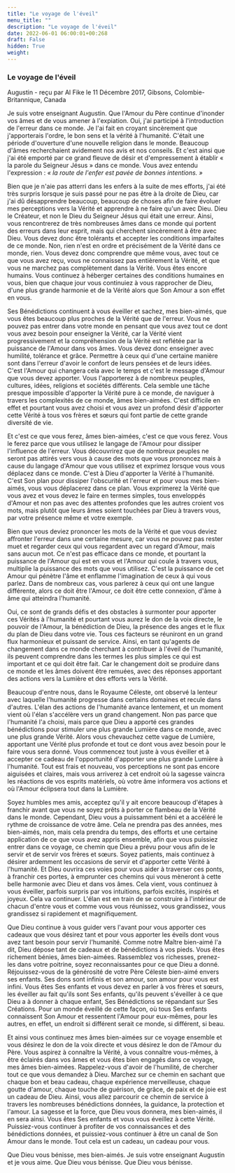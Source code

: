 ```yaml
---
title: "Le voyage de l'éveil"
menu_title: ""
description: "Le voyage de l'éveil"
date: 2022-06-01 06:00:01+00:268
draft: False
hidden: True
weight:
---
```

### Le voyage de l'éveil

Augustin - reçu par Al Fike le 11 Décembre 2017, Gibsons, Colombie-Britannique, Canada

Je suis votre enseignant Augustin. Que l'Amour du Père continue d'inonder vos âmes et de vous amener à l'expiation. Oui, j'ai participé à l'introduction de l'erreur dans ce monde. Je l'ai fait en croyant sincèrement que j'apporterais l'ordre, le bon sens et la vérité à l'humanité. C'était une période d'ouverture d'une nouvelle religion dans le monde. Beaucoup d'âmes recherchaient avidement nos avis et nos conseils. Et c'est ainsi que j'ai été emporté par ce grand fleuve de désir et d'empressement à établir « la parole du Seigneur Jésus » dans ce monde. Vous avez entendu l'expression : *« la route de l'enfer est pavée de bonnes intentions. »*

Bien que je n'aie pas atterri dans les enfers à la suite de mes efforts, j'ai été très surpris lorsque je suis passé pour ne pas être à la droite de Dieu, car j'ai dû désapprendre beaucoup, beaucoup de choses afin de faire évoluer mes perceptions vers la Vérité et apprendre à ne faire qu'un avec Dieu. Dieu le Créateur, et non le Dieu du Seigneur Jésus qui était une erreur. Ainsi, vous rencontrerez de très nombreuses âmes dans ce monde qui portent des erreurs dans leur esprit, mais qui cherchent sincèrement à être avec Dieu. Vous devez donc être tolérants et accepter les conditions imparfaites de ce monde. Non, rien n'est en ordre et précisément de la Vérité dans ce monde, rien. Vous devez donc comprendre que même vous, avec tout ce que vous avez reçu, vous ne connaissez pas entièrement la Vérité, et que vous ne marchez pas complètement dans la Vérité. Vous êtes encore humains. Vous continuez à héberger certaines des conditions humaines en vous, bien que chaque jour vous continuiez à vous rapprocher de Dieu, d'une plus grande harmonie et de la Vérité alors que Son Amour a son effet en vous.

Ses Bénédictions continuent à vous éveiller et sachez, mes bien-aimés, que vous êtes beaucoup plus proches de la Vérité que de l'erreur. Vous ne pouvez pas entrer dans votre monde en pensant que vous avez tout ce dont vous avez besoin pour enseigner la Vérité, car la Vérité vient progressivement et la compréhension de la Vérité est reflétée par la puissance de l'Amour dans vos âmes. Vous devez donc enseigner avec humilité, tolérance et grâce. Permettre à ceux qui d'une certaine manière sont dans l'erreur d'avoir le confort de leurs pensées et de leurs idées. C'est l'Amour qui changera cela avec le temps et c'est le message d'Amour que vous devez apporter. Vous l'apporterez à de nombreux peuples, cultures, idées, religions et sociétés différents. Cela semble une tâche presque impossible d'apporter la Vérité pure à ce monde, de naviguer à travers les complexités de ce monde, âmes bien-aimées. C'est difficile en effet et pourtant vous avez choisi et vous avez un profond désir d'apporter cette Vérité à tous vos frères et sœurs qui font partie de cette grande diversité de vie.

Et c'est ce que vous ferez, âmes bien-aimées, c'est ce que vous ferez. Vous le ferez parce que vous utilisez le langage de l'Amour pour dissiper l'influence de l'erreur. Vous découvrirez que de nombreux peuples ne seront pas attirés vers vous à cause des mots que vous prononcez mais à cause du langage d'Amour que vous utilisez et exprimez lorsque vous vous déplacez dans ce monde. C'est à Dieu d'apporter la Vérité à l'humanité. C'est Son plan pour dissiper l'obscurité et l'erreur et pour vous mes bien-aimés, vous vous déplacerez dans ce plan. Vous exprimerez la Vérité que vous avez et vous devez le faire en termes simples, tous enveloppés d'Amour et non pas avec des attentes profondes que les autres croient vos mots, mais plutôt que leurs âmes soient touchées par Dieu à travers vous, par votre présence même et votre exemple.

Bien que vous deviez prononcer les mots de la Vérité et que vous deviez affronter l'erreur dans une certaine mesure, car vous ne pouvez pas rester muet et regarder ceux qui vous regardent avec un regard d'Amour, mais sans aucun mot. Ce n'est pas efficace dans ce monde, et pourtant la puissance de l'Amour qui est en vous et l'Amour qui coule à travers vous, multiplie la puissance des mots que vous utilisez. C'est la puissance de cet Amour qui pénètre l'âme et enflamme l'imagination de ceux à qui vous parlez. Dans de nombreux cas, vous parlerez à ceux qui ont une langue différente, alors ce doit être l'Amour, ce doit être cette connexion, d'âme à âme qui atteindra l'humanité.

Oui, ce sont de grands défis et des obstacles à surmonter pour apporter ces Vérités à l'humanité et pourtant vous aurez le don de la voix directe, le pouvoir de l'Amour, la bénédiction de Dieu, la présence des anges et le flux du plan de Dieu dans votre vie. Tous ces facteurs se réuniront en un grand flux harmonieux et puissant de service. Ainsi, en tant qu'agents de changement dans ce monde cherchant à contribuer à l'éveil de l'humanité, ils peuvent comprendre dans les termes les plus simples ce qui est important et ce qui doit être fait. Car le changement doit se produire dans ce monde et les âmes doivent être remuées, avec des réponses apportant des actions vers la Lumière et des efforts vers la Vérité.

Beaucoup d'entre nous, dans le Royaume Céleste, ont observé la lenteur avec laquelle l'humanité progresse dans certains domaines et recule dans d'autres. L'élan des actions de l'humanité avance lentement, et un moment vient où l'élan s'accélère vers un grand changement. Non pas parce que l'humanité l'a choisi, mais parce que Dieu a apporté ces grandes bénédictions pour stimuler une plus grande Lumière dans ce monde, avec une plus grande Vérité. Alors vous chevauchez cette vague de Lumière, apportant une Vérité plus profonde et tout ce dont vous avez besoin pour le faire vous sera donné. Vous commencez tout juste à vous éveiller et à accepter ce cadeau de l'opportunité d'apporter une plus grande Lumière à l'humanité. Tout est frais et nouveau, vos perceptions ne sont pas encore aiguisées et claires, mais vous arriverez à cet endroit où la sagesse vaincra les réactions de vos esprits matériels, où votre âme informera vos actions et où l'Amour éclipsera tout dans la Lumière.

Soyez humbles mes amis, acceptez qu'il y ait encore beaucoup d'étapes à franchir avant que vous ne soyez prêts à porter ce flambeau de la Vérité dans le monde. Cependant, Dieu vous a puissamment béni et a accéléré le rythme de croissance de votre âme. Cela ne prendra pas des années, mes bien-aimés, non, mais cela prendra du temps, des efforts et une certaine application de ce que vous avez appris ensemble, afin que vous puissiez entrer dans ce voyage, ce chemin que Dieu a prévu pour vous afin de le servir et de servir vos frères et sœurs. Soyez patients, mais continuez à désirer ardemment les occasions de servir et d'apporter cette Vérité à l'humanité. Et Dieu ouvrira ces voies pour vous aider à traverser ces ponts, à franchir ces portes, à emprunter ces chemins qui vous mèneront à cette belle harmonie avec Dieu et dans vos âmes. Cela vient, vous continuez à vous éveiller, parfois surpris par vos intuitions, parfois excités, inspirés et joyeux. Cela va continuer. L'élan est en train de se construire à l'intérieur de chacun d'entre vous et comme vous vous réunissez, vous grandissez, vous grandissez si rapidement et magnifiquement.

Que Dieu continue à vous guider vers l'avant pour vous apporter ces cadeaux que vous désirez tant et pour vous apporter les éveils dont vous avez tant besoin pour servir l'humanité. Comme notre Maître bien-aimé l'a dit, Dieu dépose tant de cadeaux et de bénédictions à vos pieds. Vous êtes richement bénies, âmes bien-aimées. Rassemblez vos richesses, prenez-les dans votre poitrine, soyez reconnaissantes pour ce que Dieu a donné. Réjouissez-vous de la générosité de votre Père Céleste bien-aimé envers ses enfants. Ses dons sont infinis et son amour, son amour pour vous est infini. Vous êtes Ses enfants et vous devez en parler à vos frères et sœurs, les éveiller au fait qu'ils sont Ses enfants, qu'ils peuvent s'éveiller à ce que Dieu a à donner à chaque enfant, Ses Bénédictions se répandant sur Ses Créations. Pour un monde éveillé de cette façon, où tous Ses enfants connaissent Son Amour et ressentent l'Amour pour eux-mêmes, pour les autres, en effet, un endroit si différent serait ce monde, si différent, si beau.

Et ainsi vous continuez mes âmes bien-aimées sur ce voyage ensemble et vous désirez le don de la voix directe et vous désirez le don de l'Amour du Père. Vous aspirez à connaître la Vérité, à vous connaître vous-mêmes, à être éclairés dans vos âmes et vous êtes bien engagés dans ce voyage, mes âmes bien-aimées. Rappelez-vous d'avoir de l'humilité, de chercher tout ce que vous demandez à Dieu. Marchez sur ce chemin en sachant que chaque bon et beau cadeau, chaque expérience merveilleuse, chaque goutte d'amour, chaque touche de guérison, de grâce, de paix et de joie est un cadeau de Dieu. Ainsi, vous allez parcourir ce chemin de service à travers les nombreuses bénédictions données, la guidance, la protection et l'amour. La sagesse et la force, que Dieu vous donnera, mes bien-aimés, il en sera ainsi. Vous êtes Ses enfants et vous vous éveillez à cette Vérité. Puissiez-vous continuer à profiter de vos connaissances et des bénédictions données, et puissiez-vous continuer à être un canal de Son Amour dans le monde. Tout cela est un cadeau, un cadeau pour vous.

Que Dieu vous bénisse, mes bien-aimés. Je suis votre enseignant Augustin et je vous aime. Que Dieu vous bénisse. Que Dieu vous bénisse.
